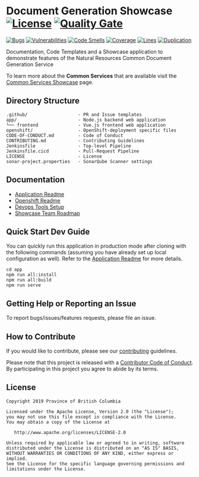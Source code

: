 
# Document Generation Showcase [![License](https://img.shields.io/badge/License-Apache%202.0-blue.svg)](LICENSE) [![Quality Gate](https://sonarqube-wfezkf-tools.pathfinder.gov.bc.ca/api/badges/gate?key=document-generation-showcase-master)](https://sonarqube-wfezkf-tools.pathfinder.gov.bc.ca/dashboard?id=document-generation-showcase-master)

[![Bugs](https://sonarqube-wfezkf-tools.pathfinder.gov.bc.ca/api/badges/measure?key=document-generation-showcase-master&metric=bugs)](https://sonarqube-wfezkf-tools.pathfinder.gov.bc.ca/dashboard?id=document-generation-showcase-master)
[![Vulnerabilities](https://sonarqube-wfezkf-tools.pathfinder.gov.bc.ca/api/badges/measure?key=document-generation-showcase-master&metric=vulnerabilities)](https://sonarqube-wfezkf-tools.pathfinder.gov.bc.ca/dashboard?id=document-generation-showcase-master)
[![Code Smells](https://sonarqube-wfezkf-tools.pathfinder.gov.bc.ca/api/badges/measure?key=document-generation-showcase-master&metric=code_smells)](https://sonarqube-wfezkf-tools.pathfinder.gov.bc.ca/dashboard?id=document-generation-showcase-master)
[![Coverage](https://sonarqube-wfezkf-tools.pathfinder.gov.bc.ca/api/badges/measure?key=document-generation-showcase-master&metric=coverage)](https://sonarqube-wfezkf-tools.pathfinder.gov.bc.ca/dashboard?id=document-generation-showcase-master)
[![Lines](https://sonarqube-wfezkf-tools.pathfinder.gov.bc.ca/api/badges/measure?key=document-generation-showcase-master&metric=lines)](https://sonarqube-wfezkf-tools.pathfinder.gov.bc.ca/dashboard?id=document-generation-showcase-master)
[![Duplication](https://sonarqube-wfezkf-tools.pathfinder.gov.bc.ca/api/badges/measure?key=document-generation-showcase-master&metric=duplicated_lines_density)](https://sonarqube-wfezkf-tools.pathfinder.gov.bc.ca/dashboard?id=document-generation-showcase-master)

Documentation, Code Templates and a Showcase application to demonstrate features of the Natural Resources Common Document Generation Service

To learn more about the **Common Services** that are available visit the [Common Services Showcase](https://bcgov.github.io/common-service-showcase/) page.

## Directory Structure

    .github/                   - PR and Issue templates
    app/                       - Node.js backend web application
    └── frontend               - Vue.js frontend web application
    openshift/                 - OpenShift-deployment specific files
    CODE-OF-CONDUCT.md         - Code of Conduct
    CONTRIBUTING.md            - Contributing Guidelines
    Jenkinsfile                - Top-level Pipeline
    Jenkinsfile.cicd           - Pull-Request Pipeline
    LICENSE                    - License
    sonar-project.properties   - SonarQube Scanner settings

## Documentation

* [Application Readme](app/README.md)
* [Openshift Readme](openshift/README.md)
* [Devops Tools Setup](https://github.com/bcgov/nr-showcase-devops-tools)
* [Showcase Team Roadmap](https://github.com/bcgov/nr-get-token/wiki/Product-Roadmap)

## Quick Start Dev Guide

You can quickly run this application in production mode after cloning with the following commands (assuming you have already set up local configuration as well). Refer to the [Application Readme](app/README.md) for more details.

    cd app
    npm run all:install
    npm run all:build
    npm run serve

## Getting Help or Reporting an Issue

To report bugs/issues/features requests, please file an issue.

## How to Contribute

If you would like to contribute, please see our [contributing](CONTRIBUTING.md) guidelines.

Please note that this project is released with a [Contributor Code of Conduct](CODE-OF-CONDUCT.md). By participating in this project you agree to abide by its terms.

## License

    Copyright 2019 Province of British Columbia

    Licensed under the Apache License, Version 2.0 (the "License");
    you may not use this file except in compliance with the License.
    You may obtain a copy of the License at

       http://www.apache.org/licenses/LICENSE-2.0

    Unless required by applicable law or agreed to in writing, software
    distributed under the License is distributed on an "AS IS" BASIS,
    WITHOUT WARRANTIES OR CONDITIONS OF ANY KIND, either express or implied.
    See the License for the specific language governing permissions and
    limitations under the License.

